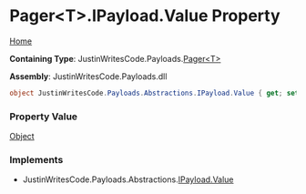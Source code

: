 # Pager\<T\>\.IPayload\.Value Property

[Home](../../../README.md)

**Containing Type**: JustinWritesCode\.Payloads\.[Pager\<T\>](../README.md)

**Assembly**: JustinWritesCode\.Payloads\.dll

```csharp
object JustinWritesCode.Payloads.Abstractions.IPayload.Value { get; set; }
```

### Property Value

[Object](https://docs.microsoft.com/en-us/dotnet/api/system.object)

### Implements

* JustinWritesCode\.Payloads\.Abstractions\.[IPayload.Value](../../Abstractions/IPayload/Value/README.md)
